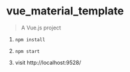# vue_material_template

> A Vue.js project

1. ``` npm install ```

2. ``` npm start ```

3. visit http://localhost:9528/
